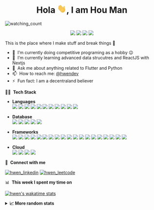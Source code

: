 <h1 align="center">Hola <img src="https://raw.githubusercontent.com/ABSphreak/ABSphreak/master/gifs/Hi.gif" width="30px">, I am Hou Man </h1>

<p align="left"> 
    <img src="https://komarev.com/ghpvc/?username=hwennnn&label=Profile%20views&color=0e75b6&style=flat" alt="watching_count" />
</p>

<p align="center">
<img src="https://img.shields.io/badge/Age-20-blue" />
  <img src="https://img.shields.io/badge/Focus-App%20Development-brightgreen" />
  <img src="https://img.shields.io/badge/Lives-Singapore-success" />
  <img src="https://img.shields.io/badge/Languages-English%20%26%20Chinese-brightgreen" />
</p>

This is the place where I make stuff and break things :rofl:

- 🔭 &nbsp;I’m currently doing competitive programing as a hobby :wink:
- 🌱 &nbsp;I’m currently learning advanced data strucutres and ReactJS with Nextjs
- 💬 &nbsp;Ask me about anything related to Flutter and Python
- 📫 &nbsp;How to reach me: [@hwendev](mailto:hwendev@gmail.com)
- ⚡ &nbsp;Fun fact: I am a decentraland believer

👩‍💻 &nbsp;**Tech Stack**

- **Languages**
  <br>
  <img src="https://img.shields.io/badge/Python-3776AB?style=for-the-badge&logo=python&logoColor=white">
  <img src="https://img.shields.io/badge/HTML5-E34F26?style=for-the-badge&logo=html5&logoColor=white
  ">
  <img src="https://img.shields.io/badge/CSS3-1572B6?style=for-the-badge&logo=css3&logoColor=white
  ">
  <img src="https://img.shields.io/badge/JavaScript-323330?style=for-the-badge&logo=javascript&logoColor=F7DF1E
  ">
  <img src="https://img.shields.io/badge/TypeScript-007ACC?style=for-the-badge&logo=typescript&logoColor=white">
  <img src="https://img.shields.io/badge/C%2B%2B-00599C?style=for-the-badge&logo=c%2B%2B&logoColor=white
  ">
  <img src="https://img.shields.io/badge/Java-ED8B00?style=for-the-badge&logo=java&logoColor=white
  ">
  <img src="https://img.shields.io/badge/Swift-FA7343?style=for-the-badge&logo=swift&logoColor=white
  ">
  <img src="https://img.shields.io/badge/Go-00ADD8?style=for-the-badge&logo=go&logoColor=white
  ">
  <img src="https://img.shields.io/badge/Solidity-e6e6e6?style=for-the-badge&logo=solidity&logoColor=black
  ">
  <img src="https://img.shields.io/badge/json-5E5C5C?style=for-the-badge&logo=json&logoColor=white
  ">
- **Database** <br>
  <img height="28" src="https://img.shields.io/badge/Cloud%20Firestore-red.svg?logo=firebase">
  <img src="https://img.shields.io/badge/MySQL-00000F?style=for-the-badge&logo=mysql&logoColor=white
  ">
  <img src="https://img.shields.io/badge/MongoDB-white?style=for-the-badge&logo=mongodb&logoColor=4EA94B
  ">
  <img src="https://img.shields.io/badge/SQLite-07405E?style=for-the-badge&logo=sqlite&logoColor=white
  ">
  <img src="https://img.shields.io/badge/Amazon%20DynamoDB-4053D6?style=for-the-badge&logo=Amazon%20DynamoDB&logoColor=white">

- **Frameworks** <br/>
  <img src="https://img.shields.io/badge/Flutter-02569B?style=for-the-badge&logo=flutter&logoColor=white
  ">
  <img src="https://img.shields.io/badge/Node.js-339933?style=for-the-badge&logo=nodedotjs&logoColor=white
  ">
  <img src="https://img.shields.io/badge/npm-CB3837?style=for-the-badge&logo=npm&logoColor=white
  ">
  <img src="https://img.shields.io/badge/Express.js-000000?style=for-the-badge&logo=express&logoColor=white
  ">
  <img src="https://img.shields.io/badge/Socket.io-010101?&style=for-the-badge&logo=Socket.io&logoColor=white
  ">
  <img src="https://img.shields.io/badge/Sass-CC6699?style=for-the-badge&logo=sass&logoColor=white
  ">
  <img src="https://img.shields.io/badge/React-20232A?style=for-the-badge&logo=react&logoColor=61DAFB
  ">
  <img src="https://img.shields.io/badge/Angular-DD0031?style=for-the-badge&logo=angular&logoColor=white
  ">
  <img src="https://img.shields.io/badge/AngularJS-E23237?style=for-the-badge&logo=angularjs&logoColor=white
  ">
  <img src="https://img.shields.io/badge/Bootstrap-563D7C?style=for-the-badge&logo=bootstrap&logoColor=white
  ">
  <img src="https://img.shields.io/badge/jQuery-0769AD?style=for-the-badge&logo=jquery&logoColor=white
  ">
  <img src="https://img.shields.io/badge/Flask-000000?style=for-the-badge&logo=flask&logoColor=white
  ">
  <img src="https://img.shields.io/badge/Docker-2CA5E0?style=for-the-badge&logo=docker&logoColor=white
  ">
  <img src="https://img.shields.io/badge/next.js-000000?style=for-the-badge&logo=nextdotjs&logoColor=white
  ">
  <img src="https://img.shields.io/badge/firebase-ffca28?style=for-the-badge&logo=firebase&logoColor=black
  ">
  <img src="https://img.shields.io/badge/Git-F05032?style=for-the-badge&logo=git&logoColor=white
  ">
  <img src="https://img.shields.io/badge/Postman-FF6C37?style=for-the-badge&logo=Postman&logoColor=white
  ">
  <img src="https://img.shields.io/badge/Selenium-43B02A?style=for-the-badge&logo=Selenium&logoColor=white
  ">
  <img src="https://img.shields.io/badge/JWT-000000?style=for-the-badge&logo=JSON%20web%20tokens&logoColor=white
  ">

- **Cloud** <br>
  <img src="https://img.shields.io/badge/Amazon_AWS-232F3E?style=for-the-badge&logo=amazon-aws&logoColor=white">
  <img src="https://img.shields.io/badge/Google_Cloud-4285F4?style=for-the-badge&logo=google-cloud&logoColor=white
  ">
  <img src="https://img.shields.io/badge/Heroku-430098?style=for-the-badge&logo=heroku&logoColor=white
  ">
  <img src="https://img.shields.io/badge/GitHub_Actions-2088FF?style=for-the-badge&logo=github-actions&logoColor=white
  ">
  <img src="">
  <img src="">
  <img src="">
  <img src="">
  <img src="">
  <img src="">
  <img src="">

🔗 &nbsp;**Connect with me**

<p align="left">
<a href="https://linkedin.com/in/hwendev" target="blank"><img align="center" src="https://cdn.jsdelivr.net/npm/simple-icons@3.0.1/icons/linkedin.svg" alt="hwen_linkedin" height="30" width="40" /></a>
<a href="https://www.leetcode.com/hwennn" target="blank"><img align="center" src="https://cdn.jsdelivr.net/npm/simple-icons@3.0.1/icons/leetcode.svg" alt="hwen_leetcode" height="30" width="40" /></a>

📊 &nbsp;**This week I spent my time on**

[![hwen's wakatime stats](https://github-readme-stats.vercel.app/api/wakatime?username=hwen&theme=material-palenight&langs_count=5&hide_title=true)](https://github.com/anuraghazra/github-readme-stats)

<details>
  <summary><b>📈&nbsp;More random stats</b></summary>
  <br/>

![hwen's GitHub stats](https://github-readme-stats.vercel.app/api?username=hwennnn&show_icons=true&count_private=true&theme=material-palenight&hide_title=true) [![Top Langs](https://github-readme-stats.vercel.app/api/top-langs/?username=hwennnn&layout=compact&theme=material-palenight)](https://github.com/anuraghazra/github-readme-stats)
<a href='https://profile.codersrank.io/user/hwennnn/'>
<img src='https://cr-skills-chart-widget.azurewebsites.net/api/api?username=hwennnn&padding=30'>
</a>
![](https://github-profile-trophy.vercel.app/?username=hwennnn&theme=dracula&margin-w=10)

</details>
